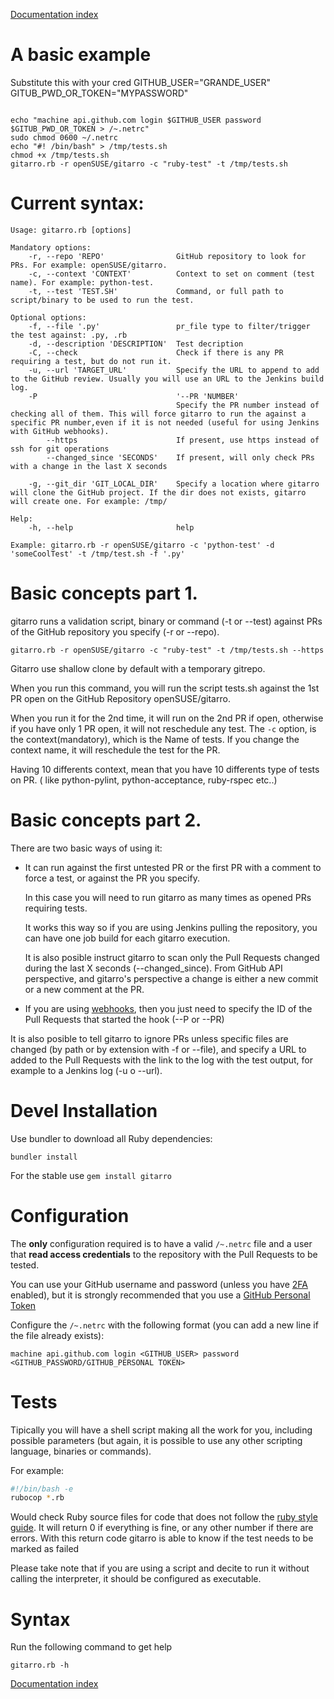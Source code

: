 [Documentation index](../README.md#documentation)


# A basic example

Substitute this with your cred
GITHUB_USER="GRANDE_USER"
GITUB_PWD_OR_TOKEN="MYPASSWORD"

```console

echo "machine api.github.com login $GITHUB_USER password $GITUB_PWD_OR_TOKEN > /~.netrc"
sudo chmod 0600 ~/.netrc
echo "#! /bin/bash" > /tmp/tests.sh
chmod +x /tmp/tests.sh
gitarro.rb -r openSUSE/gitarro -c "ruby-test" -t /tmp/tests.sh 
```

# Current syntax:

```
Usage: gitarro.rb [options]

Mandatory options:
    -r, --repo 'REPO'                GitHub repository to look for PRs. For example: openSUSE/gitarro.
    -c, --context 'CONTEXT'          Context to set on comment (test name). For example: python-test.
    -t, --test 'TEST.SH'             Command, or full path to script/binary to be used to run the test.

Optional options:
    -f, --file '.py'                 pr_file type to filter/trigger the test against: .py, .rb
    -d, --description 'DESCRIPTION'  Test decription
    -C, --check                      Check if there is any PR requiring a test, but do not run it.
    -u, --url 'TARGET_URL'           Specify the URL to append to add to the GitHub review. Usually you will use an URL to the Jenkins build log.
    -P                               '--PR 'NUMBER'
                                     Specify the PR number instead of checking all of them. This will force gitarro to run the against a specific PR number,even if it is not needed (useful for using Jenkins with GitHub webhooks).
        --https                      If present, use https instead of ssh for git operations
        --changed_since 'SECONDS'    If present, will only check PRs with a change in the last X seconds

    -g, --git_dir 'GIT_LOCAL_DIR'    Specify a location where gitarro will clone the GitHub project. If the dir does not exists, gitarro will create one. For example: /tmp/

Help:
    -h, --help                       help

Example: gitarro.rb -r openSUSE/gitarro -c 'python-test' -d 'someCoolTest' -t /tmp/test.sh -f '.py'
```
# Basic concepts part 1.

gitarro runs a validation script, binary or command (-t or --test) against PRs of the GitHub repository you specify (-r or --repo).


```gitarro.rb -r openSUSE/gitarro -c "ruby-test" -t /tmp/tests.sh --https ```

Gitarro use shallow clone by default with a temporary gitrepo. 


When you run this command, you will run the script tests.sh against the 1st PR open on the GitHub Repository openSUSE/gitarro. 

When you run it for the 2nd time, it will run on the 2nd PR if open, otherwise if you have only 1 PR open, it will not reschedule any test. The `-c` option, is the context(mandatory), which is the Name of tests.
If you change the context name, it will reschedule the test for the PR. 

Having 10 differents context, mean that you have 10 differents type of tests on PR. ( like python-pylint, python-acceptance, ruby-rspec etc..)

# Basic concepts part 2.

There are two basic ways of using it:

* It can run against the first untested PR or the first PR with a comment to force a test, or against the PR you specify.
 
  In this case you will need to run gitarro as many times as opened PRs requiring tests.  
  
  It works this way so if you are using Jenkins pulling the repository, you can have one job build for each gitarro execution.

  It is also posible instruct gitarro to scan only the Pull Requests changed during the last X seconds (--changed_since). From GitHub API perspective, and gitarro's perspective a change is either a new commit or a new comment at the PR.

* If you are using [webhooks](https://developer.github.com/webhooks/), then you just need to specify the ID of the Pull Requests that started the hook (--P or --PR)

It is also posible to tell gitarro to ignore PRs unless specific files are changed (by path or by extension with -f or --file), and specify a URL to added to the Pull Requests with the link to the log with the test output, for example to a Jenkins log (-u o --url).


# Devel Installation

Use bundler to download all Ruby dependencies:

```console
bundler install
```

For the stable use `gem install gitarro`


# Configuration

The **only** configuration required is to have a valid ```/~.netrc``` file and a user that **read access credentials** to the repository with the Pull Requests to be tested.

You can use your GitHub username and password (unless you have [2FA](https://help.github.com/articles/about-two-factor-authentication/) enabled), but it is strongly recommended that you use a [GitHub Personal Token](https://help.github.com/articles/creating-a-personal-access-token-for-the-command-line/)

Configure the ```/~.netrc``` with the following format (you can add a new line if the file already exists):

```machine api.github.com login <GITHUB_USER> password <GITHUB_PASSWORD/GITHUB_PERSONAL TOKEN>```

# Tests

Tipically you will have a shell script making all the work for you, including possible parameters (but again, it is possible to use any other scripting language, binaries or commands).

For example:

```bash
#!/bin/bash -e
rubocop *.rb
```

Would check Ruby source files for code that does not follow the [ruby style guide](https://github.com/bbatsov/ruby-style-guide). It will return 0 if everything is fine, or any other number if there are errors. With this return code gitarro is able to know if the test needs to be marked as failed 

Please take note that if you are using a script and decite to run it without calling the interpreter, it should be configured as executable.

# Syntax

Run the following command to get help

```console
gitarro.rb -h
```



[Documentation index](../README.md#documentation)
